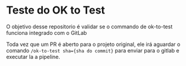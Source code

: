 # Teste do OK to Test

O objetivo desse repositorio é validar se o commando de ok-to-test funciona integrado com o GitLab

Toda vez que um PR é aberto para o projeto original, ele irá aguardar o comando `/ok-to-test sha={sha do commit}` para enviar para o gitlab e executar la a pipeline.